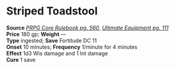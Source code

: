 # Striped Toadstool

**Source** [_PRPG Core Rulebook pg. 560_](http://paizo.com/pathfinderRPG/v5748btpy88yj), [_Ultimate Equipment pg. 111_](http://paizo.com/products/btpy8tmc?Pathfinder-Roleplaying-Game-Ultimate-Equipment)  
**Price** 180 gp; **Weight** —  
**Type** ingested; **Save** Fortitude DC 11  
**Onset** 10 minutes; **Frequency** 1/minute for 4 minutes  
**Effect** 1d3 Wis damage and 1 Int damage  
**Cure** 1 save